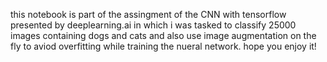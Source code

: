 this notebook is part of the assingment of the CNN with tensorflow presented by deeplearning.ai in which i was tasked to classify 25000 images 
containing dogs and cats and also use image augmentation on the fly to aviod overfitting while training the nueral network.
hope you enjoy it!
